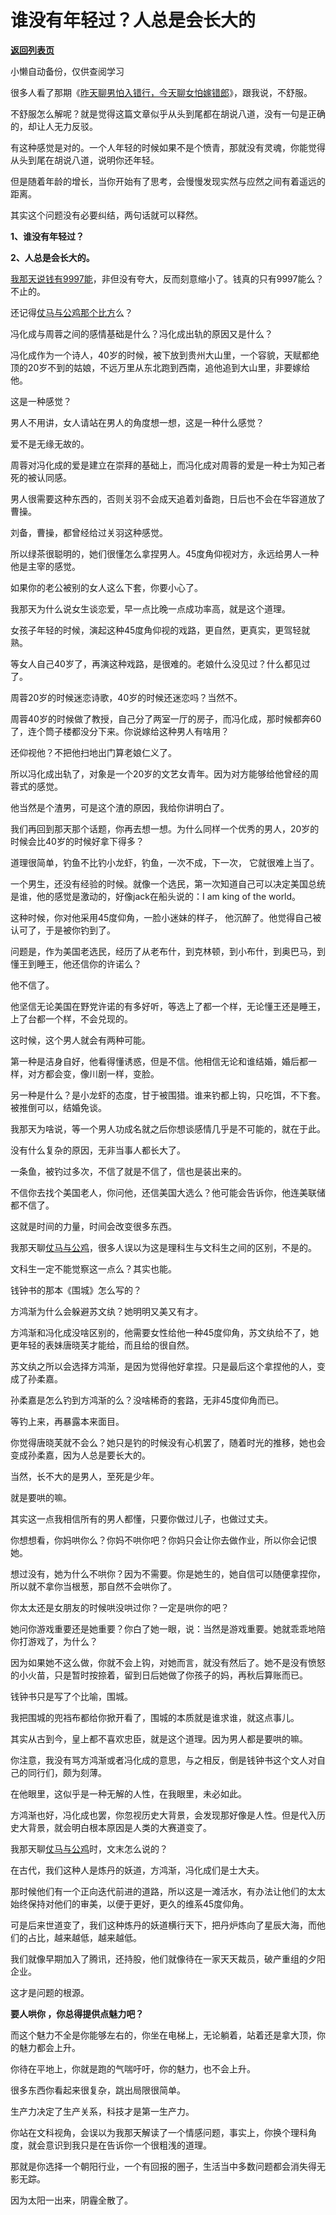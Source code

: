 # 谁没有年轻过？人总是会长大的

[**返回列表页**](/gzh/记忆承载)

小懒自动备份，仅供查阅学习

很多人看了那期《[昨天聊男怕入错行，今天聊女怕嫁错郎](http://mp.weixin.qq.com/s?__biz=MzU0MjYwNDU2Mw==&mid=2247504088&idx=2&sn=585c99fd5e7c32b8845f58af0bc9455f&chksm=fb1abca4cc6d35b27c16bb12f54c68adaf31e666984edf38b405ce8fcfb6d7078395888f7204&scene=21#wechat_redirect)》，跟我说，不舒服。  

  

不舒服怎么解呢？就是觉得这篇文章似乎从头到尾都在胡说八道，没有一句是正确的，却让人无力反驳。  

  

有这种感觉是对的。一个人年轻的时候如果不是个愤青，那就没有灵魂，你能觉得从头到尾在胡说八道，说明你还年轻。  

  

但是随着年龄的增长，当你开始有了思考，会慢慢发现实然与应然之间有着遥远的距离。  

  

其实这个问题没有必要纠结，两句话就可以释然。  

  

 **1、谁没有年轻过？**

 **2、人总是会长大的。**

  

[我那天说钱有9997能](http://mp.weixin.qq.com/s?__biz=MzU0MjYwNDU2Mw==&mid=2247504088&idx=2&sn=585c99fd5e7c32b8845f58af0bc9455f&chksm=fb1abca4cc6d35b27c16bb12f54c68adaf31e666984edf38b405ce8fcfb6d7078395888f7204&scene=21#wechat_redirect)，非但没有夸大，反而刻意缩小了。钱真的只有9997能么？不止的。  

  

还记得[仗马与公鸡那个比方](http://mp.weixin.qq.com/s?__biz=MzU0MjYwNDU2Mw==&mid=2247504018&idx=2&sn=37478c1630a084839d1d356a283ef462&chksm=fb1abceecc6d35f8363e7b36645b592a3a29d5ffe234abcc583d0a45d9b4cf00af13f2da77db&scene=21#wechat_redirect)么？  

  

冯化成与周蓉之间的感情基础是什么？冯化成出轨的原因又是什么？

  

冯化成作为一个诗人，40岁的时候，被下放到贵州大山里，一个容貌，天赋都绝顶的20岁不到的姑娘，不远万里从东北跑到西南，追他追到大山里，非要嫁给他。

  

这是一种感觉？

  

男人不用讲，女人请站在男人的角度想一想，这是一种什么感觉？  

  

爱不是无缘无故的。  

  

周蓉对冯化成的爱是建立在崇拜的基础上，而冯化成对周蓉的爱是一种士为知己者死的被认同感。

  

男人很需要这种东西的，否则关羽不会成天追着刘备跑，日后也不会在华容道放了曹操。  

  

刘备，曹操，都曾经给过关羽这种感觉。  

  

所以绿茶很聪明的，她们很懂怎么拿捏男人。45度角仰视对方，永远给男人一种他是主宰的感觉。  

  

如果你的老公被别的女人这么下套，你要小心了。

  

我那天为什么说女生谈恋爱，早一点比晚一点成功率高，就是这个道理。  

  

女孩子年轻的时候，演起这种45度角仰视的戏路，更自然，更真实，更驾轻就熟。  

  

等女人自己40岁了，再演这种戏路，是很难的。老娘什么没见过？什么都见过了。  

  

周蓉20岁的时候迷恋诗歌，40岁的时候还迷恋吗？当然不。  

  

周蓉40岁的时候做了教授，自己分了两室一厅的房子，而冯化成，那时候都奔60了，连个筒子楼都没分下来。你说嫁给这种男人有啥用？

  

还仰视他？不把他扫地出门算老娘仁义了。  

  

所以冯化成出轨了，对象是一个20岁的文艺女青年。因为对方能够给他曾经的周蓉式的感觉。  

  

他当然是个渣男，可是这个渣的原因，我给你讲明白了。  

  

我们再回到那天那个话题，你再去想一想。为什么同样一个优秀的男人，20岁的时候会比40岁的时候好拿下得多？  

  

道理很简单，钓鱼不比钓小龙虾，钓鱼，一次不成，下一次， 它就很难上当了。

  

一个男生，还没有经验的时候。就像一个选民，第一次知道自己可以决定美国总统是谁，他的感觉是激动的，好像jack在船头说的：I am king of the
world。

  

这种时候，你对他采用45度仰角，一脸小迷妹的样子， 他沉醉了。他觉得自己被认可了，于是被你钓到了。  

  

问题是，作为美国老选民，经历了从老布什，到克林顿，到小布什，到奥巴马，到懂王到睡王，他还信你的许诺么？  

  

他不信了。  

  

他坚信无论美国在野党许诺的有多好听，等选上了都一个样，无论懂王还是睡王，上了台都一个样，不会兑现的。

  

这时候，这个男人就会有两种可能。

  

第一种是洁身自好，他看得懂诱惑，但是不信。他相信无论和谁结婚，婚后都一样，对方都会变，像川剧一样，变脸。

  

另一种是什么？是小龙虾的态度，甘于被围猎。谁来钓都上钩，只吃饵，不下套。被推倒可以，结婚免谈。

  

我那天为啥说，等一个男人功成名就之后你想谈感情几乎是不可能的，就在于此。

  

没有什么复杂的原因，无非当事人都长大了。

  

一条鱼，被钓过多次，不信了就是不信了，信也是装出来的。

  

不信你去找个美国老人，你问他，还信美国大选么？他可能会告诉你，他连美联储都不信了。  

  

这就是时间的力量，时间会改变很多东西。  

  

我那天聊[仗马与公鸡](http://mp.weixin.qq.com/s?__biz=MzU0MjYwNDU2Mw==&mid=2247504018&idx=2&sn=37478c1630a084839d1d356a283ef462&chksm=fb1abceecc6d35f8363e7b36645b592a3a29d5ffe234abcc583d0a45d9b4cf00af13f2da77db&scene=21#wechat_redirect)，很多人误以为这是理科生与文科生之间的区别，不是的。

  

文科生一定不能觉察这一点么？其实也能。

  

钱钟书的那本《围城》怎么写的？

  

方鸿渐为什么会躲避苏文纨？她明明又美又有才。

  

方鸿渐和冯化成没啥区别的，他需要女性给他一种45度仰角，苏文纨给不了，她更年轻的表妹唐晓芙才能给，而且给的很自然。

  

苏文纨之所以会选择方鸿渐，是因为觉得他好拿捏。只是最后这个拿捏他的人，变成了孙柔嘉。

  

孙柔嘉是怎么钓到方鸿渐的么？没啥稀奇的套路，无非45度仰角而已。

  

等钓上来，再暴露本来面目。  

  

你觉得唐晓芙就不会么？她只是钓的时候没有心机罢了，随着时光的推移，她也会变成孙柔嘉，因为人总是要长大的。

  

当然，长不大的是男人，至死是少年。  

  

就是要哄的嘛。  

  

其实这一点我相信所有的男人都懂，只要你做过儿子，也做过丈夫。  

  

你想想看，你妈哄你么？你妈不哄你吧？你妈只会让你去做作业，所以你会记恨她。  

  

想过没有，她为什么不哄你？因为不需要。你是她生的，她自信可以随便拿捏你，所以就不拿你当根葱，那自然不会哄你了。

  

你太太还是女朋友的时候哄没哄过你？一定是哄你的吧？  

  

她问你游戏重要还是她重要？你白了她一眼，说：当然是游戏重要。她就乖乖地陪你打游戏了，为什么？  

  

因为如果她不这么做，你就不会上钩，对她而言，就没有然后了。她不是没有愤怒的小火苗，只是暂时按捺着，留到日后她做了你孩子的妈，再秋后算账而已。  

  

钱钟书只是写了个比喻，围城。  

  

我把围城的兜裆布都给你掀开看了，围城的本质就是谁求谁，就这点事儿。

  

其实从古到今，皇上都不喜欢忠臣，就是这个道理。因为男人都是要哄的嘛。  

  

你注意，我没有骂方鸿渐或者冯化成的意思，与之相反，倒是钱钟书这个文人对自己的同行们，颇为刻薄。

  

在他眼里，这似乎是一种无解的人性，在我眼里，未必如此。  

  

方鸿渐也好，冯化成也罢，你忽视历史大背景，会发现那好像是人性。但是代入历史大背景，就会明白根本原因是人类的大赛道变了。

  

我那天聊[仗马与公鸡](http://mp.weixin.qq.com/s?__biz=MzU0MjYwNDU2Mw==&mid=2247504018&idx=2&sn=37478c1630a084839d1d356a283ef462&chksm=fb1abceecc6d35f8363e7b36645b592a3a29d5ffe234abcc583d0a45d9b4cf00af13f2da77db&scene=21#wechat_redirect)时，文末怎么说的？

  

在古代，我们这种人是炼丹的妖道，方鸿渐，冯化成们是士大夫。

  

那时候他们有一个正向迭代前进的道路，所以这是一滩活水，有办法让他们的太太始终保持对他们的审美，以便于更好，更久的维系45度仰角。

  

可是后来世道变了，我们这种炼丹的妖道横行天下，把丹炉炼向了星辰大海，而他们的占比，越来越低，越来越低。  

  

我们就像早期加入了腾讯，还持股，他们就像待在一家天天裁员，破产重组的夕阳企业。  

  

这才是问题的根源。  

  

 **要人哄你 ，你总得提供点魅力吧？**

  

而这个魅力不全是你能够左右的，你坐在电梯上，无论躺着，站着还是拿大顶，你的魅力都会上升。

  

你待在平地上，你就是跑的气喘吁吁，你的魅力，也不会上升。

  

很多东西你看起来很复杂，跳出局限很简单。  

  

生产力决定了生产关系，科技才是第一生产力。

  

你站在文科视角，会误以为我那天解读了一个情感问题，事实上，你换个理科角度，就会意识到我只是在告诉你一个很粗浅的道理。

  

那就是你选择一个朝阳行业，一个有回报的圈子，生活当中多数问题都会消失得无影无踪。

  

因为太阳一出来，阴霾全散了。

